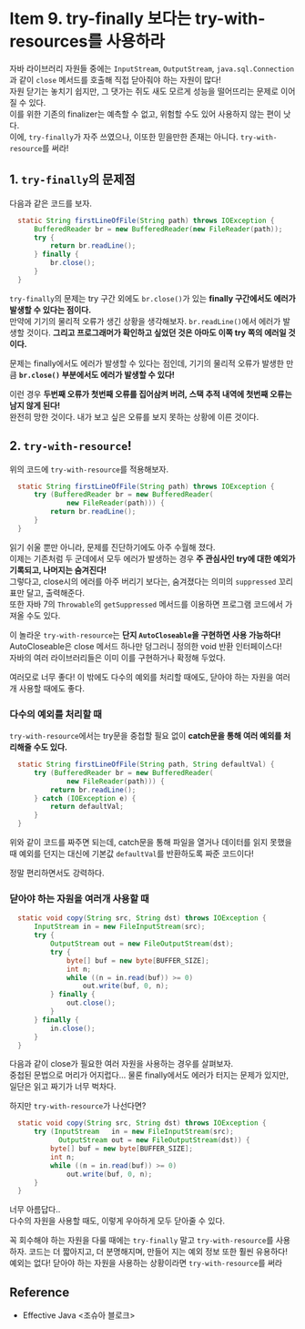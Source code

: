 # Item 9. try-finally 보다는 try-with-resources를 사용하라

자바 라이브러리 자원들 중에는 `InputStream`, `OutputStream`, `java.sql.Connection`과 같이 `close` 메서드를 호출해 직접 닫아줘야 하는 자원이 많다! <br>
자원 닫기는 놓치기 쉽지만, 그 댓가는 쥐도 새도 모르게 성능을 떨어뜨리는 문제로 이어질 수 있다. <br>
이를 위한 기존의 finalizer는 예측할 수 없고, 위험할 수도 있어 사용하지 않는 편이 낫다. <br>
이에, `try-finally`가 자주 쓰였으나, 이또한 믿을만한 존재는 아니다. `try-with-resource`를 써라!


## 1. `try-finally`의 문제점
다음과 같은 코드를 보자.
```java
  static String firstLineOfFile(String path) throws IOException {
      BufferedReader br = new BufferedReader(new FileReader(path));
      try {
          return br.readLine();
      } finally {
          br.close();
      }
  }
```
`try-finally`의 문제는 try 구간 외에도 `br.close()`가 있는 **finally 구간에서도 에러가 발생할 수 있다는 점이다.**  <Br>
만약에 기기의 물리적 오류가 생긴 상황을 생각해보자. `br.readLine()`에서 에러가 발생할 것이다. **그리고 프로그래머가 확인하고 싶었던 것은 아마도 이쪽 try 쪽의 에러일 것이다.** <Br>

문제는 finally에서도 에러가 발생할 수 있다는 점인데, 기기의 물리적 오류가 발생한 만큼 **`br.close()` 부분에서도 에러가 발생할 수 있다!** <br>

이런 경우 **두번째 오류가 첫번째 오류를 집어삼켜 버려, 스택 추적 내역에 첫번째 오류는 남지 않게 된다!** <br>
완전히 망한 것이다. 내가 보고 싶은 오류를 보지 못하는 상황에 이른 것이다. 

## 2. `try-with-resource`!
위의 코드에 `try-with-resource`를 적용해보자.
```java
  static String firstLineOfFile(String path) throws IOException {
      try (BufferedReader br = new BufferedReader(
              new FileReader(path))) {
          return br.readLine();
      }
  }
```
읽기 쉬울 뿐만 아니라, 문제를 진단하기에도 아주 수월해 졌다. <br>
이제는 기존처럼 두 군데에서 모두 에러가 발생하는 경우 **주 관심사인 try에 대한 예외가 기록되고, 나머지는 숨겨진다!** <br>
그렇다고, close시의 에러를 아주 버리기 보다는, 숨겨졌다는 의미의 `suppressed` 꼬리표만 달고, 출력해준다. <br>
또한 자바 7의 `Throwable`의 `getSuppressed` 메서드를 이용하면 프로그램 코드에서 가져올 수도 있다. <br>

이 놀라운 `try-with-resource`는 **단지 `AutoCloseable`을 구현하면 사용 가능하다!** AutoCloseable은 close 메서드 하나만 덩그러니 정의한 void 반환 인터페이스다! <br> 
자바의 여러 라이브러리들은 이미 이를 구현하거나 확정해 두었다. <br>

여러모로 너무 좋다! 이 밖에도 다수의 예외를 처리할 때에도, 닫아야 하는 자원을 여러개 사용할 때에도 좋다. <br>

### 다수의 예외를 처리할 때
`try-with-resource`에서는 try문을 중첩할 필요 없이 **catch문을 통해 여러 예외를 처리해줄 수도 있다.**
```java
  static String firstLineOfFile(String path, String defaultVal) {
      try (BufferedReader br = new BufferedReader(
              new FileReader(path))) {
          return br.readLine();
      } catch (IOException e) {
          return defaultVal;
      }
  }
```
위와 같이 코드를 짜주면 되는데, catch문을 통해 파일을 열거나 데이터를 읽지 못했을 때 예외를 던지는 대신에 기본값 `defaultVal`를 반환하도록 짜준 코드이다! <Br>

정말 편리하면서도 강력하다.

### 닫아야 하는 자원을 여러개 사용할 때
```java
  static void copy(String src, String dst) throws IOException {
      InputStream in = new FileInputStream(src);
      try {
          OutputStream out = new FileOutputStream(dst);
          try {
              byte[] buf = new byte[BUFFER_SIZE];
              int n;
              while ((n = in.read(buf)) >= 0)
                  out.write(buf, 0, n);
          } finally {
              out.close();
          }
      } finally {
          in.close();
      }
  }
```
다음과 같이 close가 필요한 여러 자원을 사용하는 경우를 살펴보자. <Br>
중첩된 문법으로 머리가 어지럽다... 물론 finally에서도 에러가 터지는 문제가 있지만, 일단은 읽고 짜기가 너무 벅차다. <Br>

하지만 `try-with-resource`가 나선다면?

```java
  static void copy(String src, String dst) throws IOException {
      try (InputStream   in = new FileInputStream(src);
            OutputStream out = new FileOutputStream(dst)) {
          byte[] buf = new byte[BUFFER_SIZE];
          int n;
          while ((n = in.read(buf)) >= 0)
              out.write(buf, 0, n);
      }
  }
```
너무 아름답다.. <Br>
다수의 자원을 사용할 때도, 이렇게 우아하게 모두 닫아줄 수 있다. <br>

꼭 회수해야 하는 자원을 다룰 때에는 `try-finally` 말고 `try-with-resource`를 사용하자. 코드는 더 짧아지고, 더 분명해지며, 만들어 지는 예외 정보 또한 훨씬 유용하다! <Br>
예외는 없다! 닫아야 하는 자원을 사용하는 상황이라면 `try-with-resource`를 써라

## Reference
- Effective Java <조슈아 블로크>





